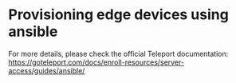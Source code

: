 # Provisioning edge devices using ansible

For more details, please check the official Teleport documentation: https://goteleport.com/docs/enroll-resources/server-access/guides/ansible/
